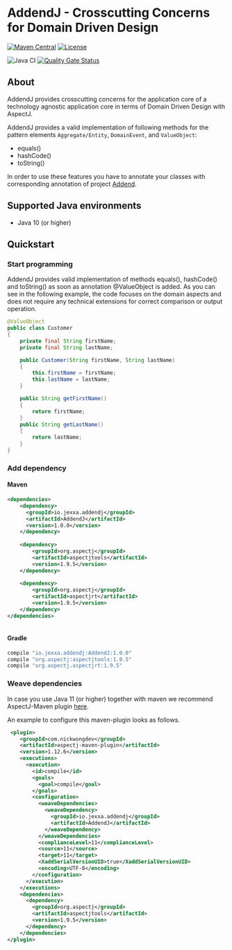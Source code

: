 # AddendJ - Crosscutting Concerns for Domain Driven Design 

[![Maven Central](https://img.shields.io/maven-central/v/io.jexxa.addendj/AddendJ)](https://maven-badges.herokuapp.com/maven-central/io.jexxa.addendj/AddendJ/) [![License](https://img.shields.io/badge/License-Apache%202.0-blue.svg)](https://opensource.org/licenses/Apache-2.0)

![Java CI](https://github.com/repplix/AddendJ/workflows/Java%20CI/badge.svg) [![Quality Gate Status](https://sonarcloud.io/api/project_badges/measure?project=io.jexxa.addendj%3AAddendJ&metric=alert_status)](https://sonarcloud.io/dashboard?id=io.jexxa.addendj%3AAddendJ)

## About
AddendJ provides crosscutting concerns for the application core of a technology agnostic application core in terms of Domain Driven Design with AspectJ. 

AddendJ provides a valid implementation of following methods for the pattern elements `Aggregate/Entity`, `DomainEvent`, and `ValueObject`:
* equals()
* hashCode()
* toString()

In order to use these features you have to annotate your classes with corresponding annotation of project [Addend](https://github.com/repplix/Addend).                 

## Supported Java environments

*   Java 10 (or higher)

## Quickstart

### Start programming 

AddendJ provides valid implementation of methods equals(), hashCode() and toString() as soon as annotation @ValueObject is added. As you can see in the following example, the code focuses on the domain aspects and does not require any technical extensions for correct comparison or output operation. 


```Java
@ValueObject
public class Customer
{
    private final String firstName; 
    private final String lastName; 

    public Customer(String firstName, String lastName)
    {
        this.firstName = firstName;
        this.lastName = lastName;
    }

    public String getFirstName()
    {
        return firstName;
    }
    public String getLastName()
    {
        return lastName;
    }
}
```

### Add dependency

#### Maven

```xml      
<dependencies>
    <dependency>
      <groupId>io.jexxa.addendj</groupId>
      <artifactId>AddendJ</artifactId>
      <version>1.0.0</version>
    </dependency>
    
    <dependency>
        <groupId>org.aspectj</groupId>
        <artifactId>aspectjtools</artifactId>
        <version>1.9.5</version>
    </dependency>
    
    <dependency>
        <groupId>org.aspectj</groupId>
        <artifactId>aspectjrt</artifactId>
        <version>1.9.5</version>
    </dependency>
</dependencies>
 
```

#### Gradle

```gradle
compile "io.jexxa.addendj:AddendJ:1.0.0"
compile "org.aspectj:aspectjtools:1.9.5"
compile "org.aspectj.aspectjrt:1.9.5"
```          

### Weave dependencies

In case you use Java 11 (or higher) together with maven we recommend AspectJ-Maven plugin [here](https://github.com/nickwongdev/aspectj-maven-plugin).  

An example to configure this maven-plugin looks as follows.    
```xml
 <plugin>
    <groupId>com.nickwongdev</groupId>
    <artifactId>aspectj-maven-plugin</artifactId>
    <version>1.12.6</version>
    <executions>
      <execution>
        <id>compile</id>
        <goals>
          <goal>compile</goal>
        </goals>
        <configuration>
          <weaveDependencies>
            <weaveDependency>
              <groupId>io.jexxa.addendj</groupId>
              <artifactId>AddendJ</artifactId>
            </weaveDependency>
          </weaveDependencies>
          <complianceLevel>11</complianceLevel>
          <source>11</source>
          <target>11</target>
          <XaddSerialVersionUID>true</XaddSerialVersionUID>
          <encoding>UTF-8</encoding>
        </configuration>
      </execution>
    </executions>
    <dependencies>
      <dependency>
        <groupId>org.aspectj</groupId>
        <artifactId>aspectjtools</artifactId>
        <version>1.9.5</version>
      </dependency>
    </dependencies>
</plugin>
 ```
